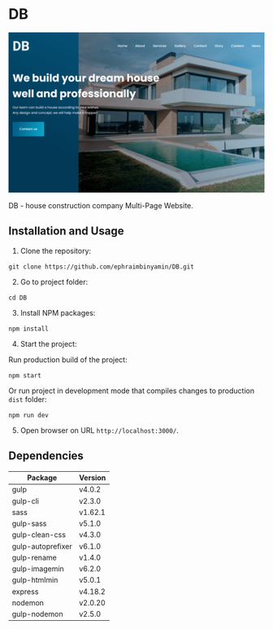 # DB

![preview](./dist/img/preview.png)

DB - house construction company Multi-Page Website.

## Installation and Usage

1. Clone the repository:
```
git clone https://github.com/ephraimbinyamin/DB.git
```

2. Go to project folder:
```
cd DB
```

3. Install NPM packages:
```
npm install
```

4. Start the project:

Run production build of the project:

```
npm start
```

Or run project in development mode that compiles changes to production `dist` folder:

```
npm run dev
```

5. Open browser on URL `http://localhost:3000/`.

## Dependencies

|      Package      |  Version  |
|-------------------|-----------|
| gulp              | v4.0.2    |
| gulp-cli          | v2.3.0    |
| sass              | v1.62.1   |
| gulp-sass         | v5.1.0    |
| gulp-clean-css    | v4.3.0    |
| gulp-autoprefixer | v6.1.0    |
| gulp-rename       | v1.4.0    |
| gulp-imagemin     | v6.2.0    |
| gulp-htmlmin      | v5.0.1    |
| express           | v4.18.2   |
| nodemon           | v2.0.20   |
| gulp-nodemon      | v2.5.0    |
